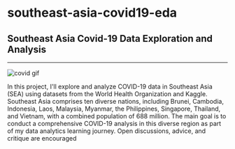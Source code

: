# southeast-asia-covid19-eda

## **Southeast Asia Covid-19 Data Exploration and Analysis**
<hr style="margin-bottom: 15px;">

![covid gif](https://i.imgur.com/WQnKe72.gif)

In this project, I'll explore and analyze COVID-19 data in Southeast Asia (SEA) using datasets from the World Health Organization and Kaggle. Southeast Asia comprises ten diverse nations, including Brunei, Cambodia, Indonesia, Laos, Malaysia, Myanmar, the Philippines, Singapore, Thailand, and Vietnam, with a combined population of 688 million. The main goal is to conduct a comprehensive COVID-19 analysis in this diverse region as part of my data analytics learning journey. Open discussions, advice, and critique are encouraged
